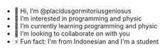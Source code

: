 - 👋 Hi, I’m @placidusgormitoriusgeniosus
- 👀 I’m interested in programming and physic
- 🌱 I’m currently learning programming and physic
- 💞️ I’m looking to collaborate on with you
- ⚡ Fun fact: I'm from Indonesian and I'm a student

<!---
placidusgormitoriusgeniosus/placidusgormitoriusgeniosus is a ✨ special ✨ repository because its `README.md` (this file) appears on your GitHub profile.
You can click the Preview link to take a look at your changes.
--->
